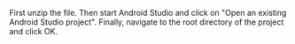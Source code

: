 First unzip the file. Then start Android Studio and click on "Open an existing Android Studio project". Finally, navigate to the root directory of the project and click OK.
